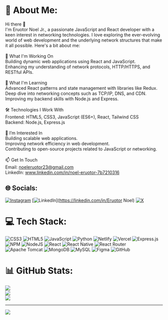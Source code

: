 # 💫 About Me:
Hi there 👋<br>I'm Eruotor Noel Jr., a passionate JavaScript and React developer with a keen interest in networking technologies. I love exploring the ever-evolving world of web development and the underlying network structures that make it all possible. Here's a bit about me:<br><br>🔭 What I'm Working On<br>Building dynamic web applications using React and JavaScript.<br>Enhancing my understanding of network protocols, HTTP/HTTPS, and RESTful APIs.<br><br>🌱 What I'm Learning<br>Advanced React patterns and state management with libraries like Redux.<br>Deep dive into networking concepts such as TCP/IP, DNS, and CDN.<br>Improving my backend skills with Node.js and Express.<br><br>🛠️ Technologies I Work With<br>Frontend: HTML5, CSS3, JavaScript (ES6+), React, Tailwind CSS<br>Backend: Node.js, Express.js<br><br>🚀 I’m Interested In<br>Building scalable web applications.<br>Improving network efficiency in web development.<br>Contributing to open-source projects related to JavaScript or networking.<br><br>📫 Get In Touch<br>Email: noeleruotor23@gmail.com<br>LinkedIn: www.linkedin.com/in/noel-eruotor-7b7210316


## 🌐 Socials:
[![Instagram](https://img.shields.io/badge/Instagram-%23E4405F.svg?logo=Instagram&logoColor=white)](https://instagram.com/eruotornoel.jr) [![LinkedIn](https://img.shields.io/badge/LinkedIn-%230077B5.svg?logo=linkedin&logoColor=white)](https://linkedin.com/in/Eruotor Noel) [![X](https://img.shields.io/badge/X-black.svg?logo=X&logoColor=white)](https://x.com/noel_jr23) 

# 💻 Tech Stack:
![CSS3](https://img.shields.io/badge/css3-%231572B6.svg?style=for-the-badge&logo=css3&logoColor=white) ![HTML5](https://img.shields.io/badge/html5-%23E34F26.svg?style=for-the-badge&logo=html5&logoColor=white) ![JavaScript](https://img.shields.io/badge/javascript-%23323330.svg?style=for-the-badge&logo=javascript&logoColor=%23F7DF1E) ![Python](https://img.shields.io/badge/python-3670A0?style=for-the-badge&logo=python&logoColor=ffdd54) ![Netlify](https://img.shields.io/badge/netlify-%23000000.svg?style=for-the-badge&logo=netlify&logoColor=#00C7B7) ![Vercel](https://img.shields.io/badge/vercel-%23000000.svg?style=for-the-badge&logo=vercel&logoColor=white) ![Express.js](https://img.shields.io/badge/express.js-%23404d59.svg?style=for-the-badge&logo=express&logoColor=%2361DAFB) ![NPM](https://img.shields.io/badge/NPM-%23CB3837.svg?style=for-the-badge&logo=npm&logoColor=white) ![NodeJS](https://img.shields.io/badge/node.js-6DA55F?style=for-the-badge&logo=node.js&logoColor=white) ![React](https://img.shields.io/badge/react-%2320232a.svg?style=for-the-badge&logo=react&logoColor=%2361DAFB) ![React Native](https://img.shields.io/badge/react_native-%2320232a.svg?style=for-the-badge&logo=react&logoColor=%2361DAFB) ![React Router](https://img.shields.io/badge/React_Router-CA4245?style=for-the-badge&logo=react-router&logoColor=white) ![Apache Tomcat](https://img.shields.io/badge/apache%20tomcat-%23F8DC75.svg?style=for-the-badge&logo=apache-tomcat&logoColor=black) ![MongoDB](https://img.shields.io/badge/MongoDB-%234ea94b.svg?style=for-the-badge&logo=mongodb&logoColor=white) ![MySQL](https://img.shields.io/badge/mysql-4479A1.svg?style=for-the-badge&logo=mysql&logoColor=white) ![Figma](https://img.shields.io/badge/figma-%23F24E1E.svg?style=for-the-badge&logo=figma&logoColor=white) ![GitHub](https://img.shields.io/badge/github-%23121011.svg?style=for-the-badge&logo=github&logoColor=white)
# 📊 GitHub Stats:
![](https://github-readme-stats.vercel.app/api?username=noeljr2306&theme=dark&hide_border=false&include_all_commits=false&count_private=false)<br/>
![](https://github-readme-streak-stats.herokuapp.com/?user=noeljr2306&theme=dark&hide_border=false)<br/>
![](https://github-readme-stats.vercel.app/api/top-langs/?username=noeljr2306&theme=dark&hide_border=false&include_all_commits=false&count_private=false&layout=compact)

---
[![](https://visitcount.itsvg.in/api?id=noeljr2306&icon=0&color=0)](https://visitcount.itsvg.in)

<!-- Proudly created with GPRM ( https://gprm.itsvg.in ) -->
